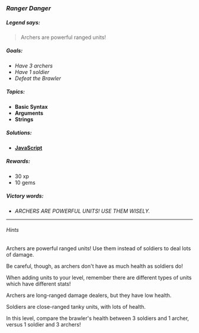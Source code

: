 ### _Ranger Danger_

##### _Legend says:_
> Archers are powerful ranged units!

##### _Goals:_
+ _Have 3 archers_
+ _Have 1 soldier_
+ _Defeat the Brawler_

##### _Topics:_
+ **Basic Syntax**
+ **Arguments**
+ **Strings**

##### _Solutions:_
+ **[JavaScript](rangerDanger.js)**

##### _Rewards:_
+ 30 xp
+ 10 gems

##### _Victory words:_
+ _ARCHERS ARE POWERFUL UNITS! USE THEM WISELY._

___

###### _Hints_

Archers are powerful ranged units! Use them instead of soldiers to deal lots of damage.

Be careful, though, as archers don't have as much health as soldiers do!

When adding units to your level, remember there are different types of units which have different stats!

Archers are long-ranged damage dealers, but they have low health.

Soldiers are close-ranged tanky units, with lots of health.

In this level, compare the brawler's health between 3 soldiers and 1 archer, versus 1 soldier and 3 archers!
